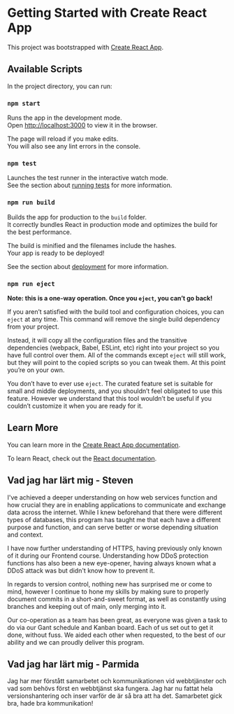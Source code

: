# Getting Started with Create React App

This project was bootstrapped with [Create React App](https://github.com/facebook/create-react-app).

## Available Scripts

In the project directory, you can run:

### `npm start`

Runs the app in the development mode.\
Open [http://localhost:3000](http://localhost:3000) to view it in the browser.

The page will reload if you make edits.\
You will also see any lint errors in the console.

### `npm test`

Launches the test runner in the interactive watch mode.\
See the section about [running tests](https://facebook.github.io/create-react-app/docs/running-tests) for more information.

### `npm run build`

Builds the app for production to the `build` folder.\
It correctly bundles React in production mode and optimizes the build for the best performance.

The build is minified and the filenames include the hashes.\
Your app is ready to be deployed!

See the section about [deployment](https://facebook.github.io/create-react-app/docs/deployment) for more information.

### `npm run eject`

**Note: this is a one-way operation. Once you `eject`, you can’t go back!**

If you aren’t satisfied with the build tool and configuration choices, you can `eject` at any time. This command will remove the single build dependency from your project.

Instead, it will copy all the configuration files and the transitive dependencies (webpack, Babel, ESLint, etc) right into your project so you have full control over them. All of the commands except `eject` will still work, but they will point to the copied scripts so you can tweak them. At this point you’re on your own.

You don’t have to ever use `eject`. The curated feature set is suitable for small and middle deployments, and you shouldn’t feel obligated to use this feature. However we understand that this tool wouldn’t be useful if you couldn’t customize it when you are ready for it.

## Learn More

You can learn more in the [Create React App documentation](https://facebook.github.io/create-react-app/docs/getting-started).

To learn React, check out the [React documentation](https://reactjs.org/).


## Vad jag har lärt mig - Steven ##

I've achieved a deeper understanding on how web services function and how crucial they are in enabling applications to communicate
and exchange data across the internet. While I knew beforehand that there were different types of databases, this program has
taught me that each have a different purpose and function, and can serve better or worse depending situation and context.

I have now further understanding of HTTPS, having previously only known of it during our Frontend course. Understanding how DDoS protection functions
has also been a new eye-opener, having always known what a DDoS attack was but didn't know how to prevent it.

In regards to version control, nothing new has surprised me or come to mind, however I continue to hone my skills by making sure to properly document commits 
in a short-and-sweet format, as well as constantly using branches and keeping out of main, only merging into it.

Our co-operation as a team has been great, as everyone was given a task to do via our Gant schedule and Kanban board. Each of us set out to get it done, without fuss. We aided each other when requested,
to the best of our ability and we can proudly deliver this program.

## Vad jag har lärt mig - Parmida ##
Jag har mer förstått samarbetet och kommunikationen vid webbtjänster och vad som behövs först en webbtjänst ska fungera. 
Jag har nu fattat hela versionshantering och inser varför de är så bra att ha det. 
Samarbetet gick bra, hade bra kommunikation!


